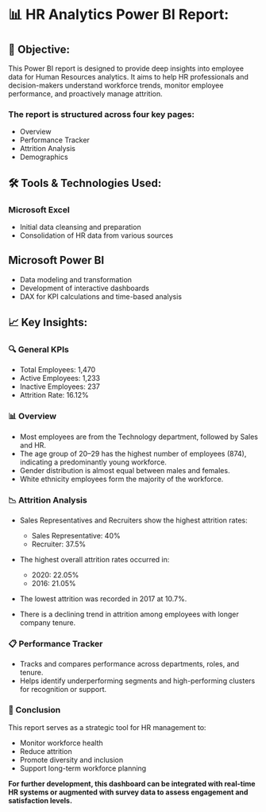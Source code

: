 # 📊 HR Analytics Power BI Report:
## 🧠 Objective:
This Power BI report is designed to provide deep insights into employee data for Human Resources analytics. It aims to help HR professionals and decision-makers understand workforce trends, monitor employee performance, and proactively manage attrition.

### The report is structured across four key pages:
- Overview
- Performance Tracker
- Attrition Analysis
- Demographics

## 🛠️ Tools & Technologies Used:
### Microsoft Excel
- Initial data cleansing and preparation
- Consolidation of HR data from various sources

## Microsoft Power BI
- Data modeling and transformation
- Development of interactive dashboards
- DAX for KPI calculations and time-based analysis

## 📈 Key Insights:
### 🔍 General KPIs
- Total Employees: 1,470
- Active Employees: 1,233
- Inactive Employees: 237
- Attrition Rate: 16.12%

### 📊 Overview
- Most employees are from the Technology department, followed by Sales and HR.
- The age group of 20–29 has the highest number of employees (874), indicating a predominantly young workforce.
- Gender distribution is almost equal between males and females.
- White ethnicity employees form the majority of the workforce.

### 📉 Attrition Analysis
- Sales Representatives and Recruiters show the highest attrition rates:
  - Sales Representative: 40%
  - Recruiter: 37.5%
- The highest overall attrition rates occurred in:
  - 2020: 22.05%
  - 2016: 21.05%

- The lowest attrition was recorded in 2017 at 10.7%.

- There is a declining trend in attrition among employees with longer company tenure.

### 📋 Performance Tracker
- Tracks and compares performance across departments, roles, and tenure.
- Helps identify underperforming segments and high-performing clusters for recognition or support.


### 📌 Conclusion
This report serves as a strategic tool for HR management to:
- Monitor workforce health
- Reduce attrition
- Promote diversity and inclusion
- Support long-term workforce planning

**For further development, this dashboard can be integrated with real-time HR systems or augmented with survey data to assess engagement and satisfaction levels.**
